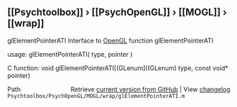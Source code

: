 ## [[Psychtoolbox]] &#8250; [[PsychOpenGL]] &#8250; [[MOGL]] &#8250; [[wrap]]

glElementPointerATI  Interface to [OpenGL](OpenGL) function glElementPointerATI  
  
usage:  glElementPointerATI( type, pointer )  
  
C function:  void glElementPointerATI[(GLenum]((GLenum) type, const void\* pointer)  




<div class="code_header" style="text-align:right;">
  <span style="float:left;">Path&nbsp;&nbsp;</span> <span class="counter">Retrieve <a href=
  "https://raw.github.com/Psychtoolbox-3/Psychtoolbox-3/beta/Psychtoolbox/PsychOpenGL/MOGL/wrap/glElementPointerATI.m">current version from GitHub</a> | View <a href=
  "https://github.com/Psychtoolbox-3/Psychtoolbox-3/commits/beta/Psychtoolbox/PsychOpenGL/MOGL/wrap/glElementPointerATI.m">changelog</a></span>
</div>
<div class="code">
  <code>Psychtoolbox/PsychOpenGL/MOGL/wrap/glElementPointerATI.m</code>
</div>

